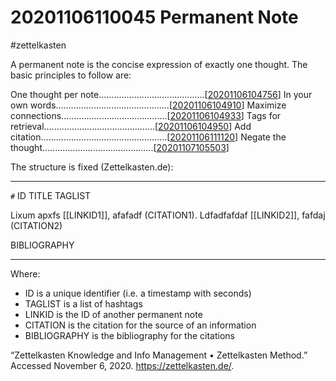 # 20201106110045 Permanent Note
#zettelkasten

A permanent note is the concise expression of exactly one thought.
The basic principles to follow are:

One thought per note..........................................[[20201106104756]]
In your own words.............................................[[20201106104910]]
Maximize connections..........................................[[20201106104933]]
Tags for retrieval............................................[[20201106104950]]
Add citation..................................................[[20201106111120]]
Negate the thought............................................[[20201107105503]]

The structure is fixed (Zettelkasten.de):

---------------------------------

`#` ID TITLE
TAGLIST

Lixum apxfs [[LINKID1]], afafadf (CITATION1).
Ldfadfafdaf [[LINKID2]], fafdaj (CITATION2)

BIBLIOGRAPHY

---------------------------------

Where:
* ID is a unique identifier (i.e. a timestamp with seconds)
* TAGLIST is a list of hashtags
* LINKID is the ID of another permanent note
* CITATION is the citation for the source of an information
* BIBLIOGRAPHY is the bibliography for the citations

“Zettelkasten Knowledge and Info Management • Zettelkasten Method.”
    Accessed November 6, 2020. https://zettelkasten.de/.

[//begin]: # "Autogenerated link references for markdown compatibility"
[20201106104756]: 20201106104756 "20201106104756 One Thought per Note"
[20201106104910]: 20201106104910 "20201106104910 Write in Your Own Words"
[20201106104933]: 20201106104933 "20201106104933 Connections in Zettelkasten"
[20201106104950]: 20201106104950 "20201106104950 Craft Tags for retrieval"
[20201106111120]: 20201106111120 "20201106111120 Citation"
[20201107105503]: 20201107105503 "20201107105503 Reversing a Thought"
[//end]: # "Autogenerated link references"